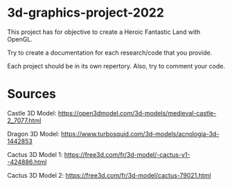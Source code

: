 # 3d-graphics-project-2022

This project has for objective to create a Heroic Fantastic Land with OpenGL.

Try to create a documentation for each research/code that you provide.

Each project should be in its own repertory. Also, try to comment your code.

# Sources

Castle 3D Model: https://open3dmodel.com/3d-models/medieval-castle-2_7077.html

Dragon 3D Model: https://www.turbosquid.com/3d-models/acnologia-3d-1442853

Cactus 3D Model 1: https://free3d.com/fr/3d-model/-cactus-v1--424886.html

Cactus 3D Model 2: https://free3d.com/fr/3d-model/cactus-79021.html
